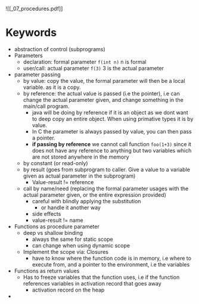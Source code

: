 ![[_07_procedures.pdf]]
# Keywords
* abstraction of control (subprograms)
* Parameters
	* declaration: formal parameter `f(int n)` n is formal
	* user/call: actual parameter `f(3)` 3 is the actual parameter
* parameter passing
	* by value: copy the value, the formal parameter will then be a local variable. as it is a copy.
	* by reference: the actual value is passed (i.e the pointer), i.e can change the actual parameter given, and change something in the main/call program.
		* java will be doing by reference if it is an object as we dont want to deep copy an entire object. When using primative types it is by value.
		* In C the parameter is always passed by value, you can then pass a pointer.
		* **if passing by reference** we cannot call function `foo(1+3)` since it does not have any reference to anything but two variables which are not stored anywhere in the memory
	* by constant (or read-only)
	* by result (goes from subprogram to caller. Give a value to a variable given as actual parameter in the subprogram)
		* Value-result != reference
	* call by name/need (replacing the formal parameter usages with the actual parameter given, or the entire expression provided)
		* careful with blindly applying the substitution
			* or handle it another way
		* side effects
		* value-result != name
* Functions as procedure parameter
	* deep vs shallow binding
		* always the same for static scope
		* can change when using dynamic scope
	* Implement the scope via: Closures
		* have to know where the function code is in memory, i.e where to execute from, and a pointer to the environment, i.e the variables
* Functions as return values
	* Has to freeze variables that the function uses, i.e if the function references variables in activation record that goes away
		* activation record on the heap
* 







